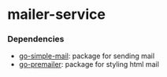 # mailer-service

### Dependencies

- [go-simple-mail](https://github.com/xhit/go-simple-mail): package for sending mail
- [go-premailer](https://github.com/vanng822/go-premailer): package for styling html mail